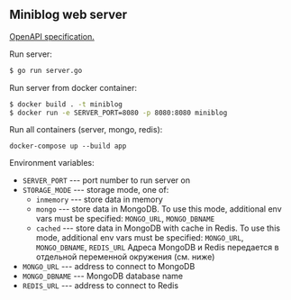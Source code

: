 ## Miniblog web server

[OpenAPI specification.](api.yaml)

Run server:
```bash
$ go run server.go
```

Run server from docker container:
```bash
$ docker build . -t miniblog
$ docker run -e SERVER_PORT=8080 -p 8080:8080 miniblog
```

Run all containers (server, mongo, redis):
```
docker-compose up --build app
```

Environment variables:
- `SERVER_PORT` --- port number to run server on
- `STORAGE_MODE` --- storage mode, one of:
    - `inmemory` --- store data in memory
    - `mongo` --- store data in MongoDB. To use this mode, additional env vars must be specified: `MONGO_URL`, `MONGO_DBNAME`
    - `cached` --- store data in MongoDB with cache in Redis. To use this mode, additional env vars must be specified: `MONGO_URL`, `MONGO_DBNAME`, `REDIS_URL`
      Адреса MongoDB и Redis передается в отдельной переменной окружения (см. ниже)
- `MONGO_URL` --- address to connect to MongoDB
- `MONGO_DBNAME` --- MongoDB database name
- `REDIS_URL` --- address to connect to Redis

